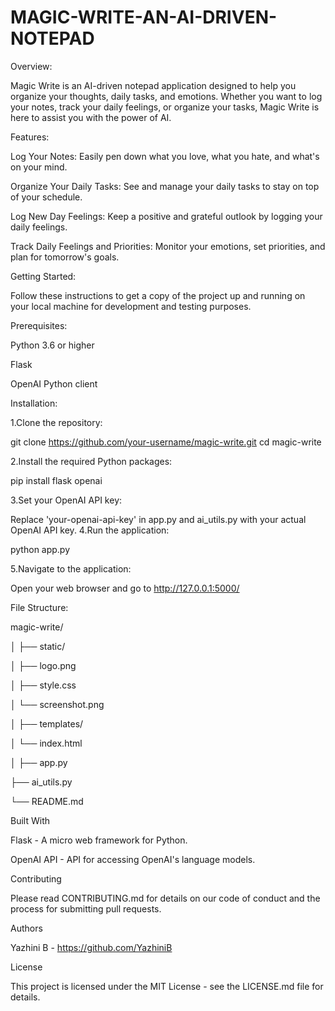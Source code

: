 # MAGIC-WRITE-AN-AI-DRIVEN-NOTEPAD
Overview:

Magic Write is an AI-driven notepad application designed to help you organize your thoughts, daily tasks, and emotions. Whether you want to log your notes, track your daily feelings, or organize your tasks, Magic Write is here to assist you with the power of AI.

Features:

Log Your Notes: Easily pen down what you love, what you hate, and what's on your mind.

Organize Your Daily Tasks: See and manage your daily tasks to stay on top of your schedule.

Log New Day Feelings: Keep a positive and grateful outlook by logging your daily feelings.

Track Daily Feelings and Priorities: Monitor your emotions, set priorities, and plan for tomorrow's goals.

Getting Started:

Follow these instructions to get a copy of the project up and running on your local machine for development and testing purposes.

Prerequisites:

Python 3.6 or higher

Flask

OpenAI Python client

Installation:

1.Clone the repository:

git clone https://github.com/your-username/magic-write.git
cd magic-write

2.Install the required Python packages:

pip install flask openai

3.Set your OpenAI API key:

Replace 'your-openai-api-key' in app.py and ai_utils.py with your actual OpenAI API key.
4.Run the application:

python app.py

5.Navigate to the application:

Open your web browser and go to http://127.0.0.1:5000/

File Structure:

magic-write/

│
├── static/

│   ├── logo.png

│   ├── style.css

│   └── screenshot.png

│
├── templates/

│   └── index.html

│
├── app.py

├── ai_utils.py

└── README.md


Built With

Flask - A micro web framework for Python.

OpenAI API - API for accessing OpenAI's language models.

Contributing

Please read CONTRIBUTING.md for details on our code of conduct and the process for submitting pull requests.

Authors

Yazhini B - https://github.com/YazhiniB

License

This project is licensed under the MIT License - see the LICENSE.md file for details.



